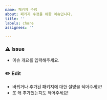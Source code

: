 ```yaml
---
name: 패키지 수정
about: 패키지 수정을 위한 이슈입니다.
title: ''
labels: chore
assignees: ''

---
```

### ⚠️ Issue
- 이슈 개요를 입력해주세요.

### ✏️ Edit
- 바뀌거나 추가된 패키지에 대한 설명을 적어주세요!
- 또 왜 추가했는지도 적어주세요!
